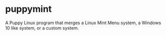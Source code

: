 # puppymint
A Puppy Linux program that merges a Linux Mint Menu system, a Windows 10 like system, or a custom system.
